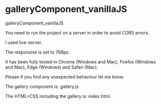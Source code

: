 # galleryComponent_vanillaJS
galleryComponent_vanillaJS

You need to run the project on a server in order to avoid CORS errors.

I used live-server.

The responsive is set to 768px.

It has been fully tested in Chrome (Windows and Mac), Firefox (Windows and Mac), Edge (Windows) and Safari (Mac).

Please if you find any unexpected behaviour let me know.

The gallery component is: gallery.js

The HTML+CSS including the gallery is: index.html.
